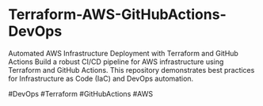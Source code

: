 # Terraform-AWS-GitHubActions-DevOps
Automated AWS Infrastructure Deployment with Terraform and GitHub Actions  Build a robust CI/CD pipeline for AWS infrastructure using Terraform and GitHub Actions. This repository demonstrates best practices for Infrastructure as Code (IaC) and DevOps automation.   

#DevOps #Terraform #GitHubActions #AWS
